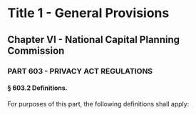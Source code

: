
# Title 1 - General Provisions
## Chapter VI - National Capital Planning Commission
### PART 603 - PRIVACY ACT REGULATIONS
#### § 603.2 Definitions.

For purposes of this part, the following definitions shall apply:
